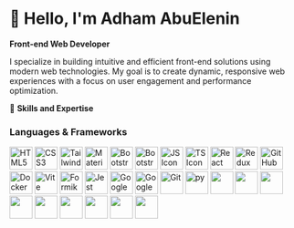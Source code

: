 # 👋 Hello, I'm **Adham AbuElenin**  

**Front-end Web Developer**  

I specialize in building intuitive and efficient front-end solutions using modern web technologies. My goal is to create dynamic, responsive web experiences with a focus on user engagement and performance optimization.

🌟 **Skills and Expertise**  

### **Languages & Frameworks**  
<img src="https://img.icons8.com/color/40/000000/html-5.png" width="40" height="40" alt="HTML5 Icon"/> <img src="https://img.icons8.com/color/40/000000/css3.png" width="40" height="40" alt="CSS3 Icon"/> <img src="https://img.icons8.com/color/40/000000/tailwindcss.png" width="40" height="40" alt="Tailwind Icon"/> 
<img src="https://img.icons8.com/color/40/000000/material-ui.png" width="40" height="40" alt="Material UI Icon"/>
<img src="https://github.com/user-attachments/assets/1dbec9cd-1568-4315-9007-032f9881ba82" width="40" height="40" alt="Bootstrap-reat"/>
<img src="https://github.com/user-attachments/assets/92c05d6c-f892-44ba-a2bf-4f49920718b3" width="40" height="40" alt="Bootstrap"/>
<img src="https://img.icons8.com/color/40/000000/javascript.png" width="40" height="40" alt="JS Icon"/> <img src="https://img.icons8.com/color/40/000000/typescript.png" width="40" height="40" alt="TS Icon"/> 
<img src="https://img.icons8.com/ultraviolet/40/000000/react.png" width="40" height="40" alt="React Icon"/> 
<img src="https://img.icons8.com/color/40/000000/redux.png" width="40" height="40" alt="Redux Icon"/> 
<img src="https://img.icons8.com/fluent/40/000000/github.png" width="40" height="40" alt="GitHub Icon"/> 
<img src="https://img.icons8.com/color/40/000000/docker.png" width="40" height="40" alt="Docker Icon"/> 
<img src="https://img.icons8.com/color/40/000000/vite.png" width="40" height="40" alt="Vite Icon"/> 
<img src="https://github.com/user-attachments/assets/2c3ef053-21ba-41b1-89c9-5af3dc3c748b" width="40" height="40" alt="Formik Icon"/> 
<img src="https://github.com/user-attachments/assets/94c986e2-170d-4764-8170-f0aebee61b65" width="40" height="40" alt="Jest Icon"/> 
<img src="https://github.com/user-attachments/assets/15b649c3-afdb-4bc8-9731-7a8952513261" width="40" height="40" alt="Google Sheets Icon"/> 
<img src="https://github.com/user-attachments/assets/b17d08ea-c19a-4490-8cf3-7dc18fb0216e" width="40" height="40" alt="Google Apps Script Icon"/>
<img src="https://github.com/user-attachments/assets/f4f343f9-9fb4-4f6b-acfb-25989da284c4" width="40" height="40" alt="Git"/>
<img src="https://github.com/user-attachments/assets/ad0d5a9b-435e-49f1-889d-ec1955da6e65" width="40" height="40" alt="py"/>
<img src="https://cdn4.iconfinder.com/data/icons/logos-3/600/React.js_logo-512.png" width="40" height="40" alt=""/>
<img src="https://cdn4.iconfinder.com/data/icons/logos-3/456/nodejs-new-pantone-black-512.png" width="40" height="40" alt=""/>
<img src="https://cdn0.iconfinder.com/data/icons/social-network-9/50/27-256.png" width="40" height="40" alt=""/>
<img src="https://www.langchain.com/" width="40" height="40" alt=""/>
<img src="https://cdn1.iconfinder.com/data/icons/akar-vol-1/24/nextjs-fill-256.png" width="40" height="40" alt=""/>
<img src="https://cdn2.iconfinder.com/data/icons/designer-skills/128/code-programming-javascript-jquery-develop-framework-language-256.png" width="40" height="40" alt=""/>
<img src="https://cdn1.iconfinder.com/data/icons/programing-development-8/24/vue_js_logo-256.png" width="40" height="40" alt=""/>
<img src="" width="40" height="40" alt=""/>
<img src="" width="40" height="40" alt=""/>

